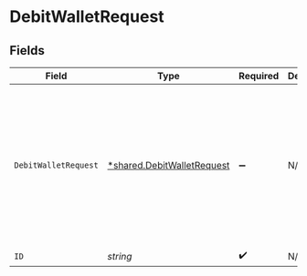 # DebitWalletRequest


## Fields

| Field                                                                                         | Type                                                                                          | Required                                                                                      | Description                                                                                   | Example                                                                                       |
| --------------------------------------------------------------------------------------------- | --------------------------------------------------------------------------------------------- | --------------------------------------------------------------------------------------------- | --------------------------------------------------------------------------------------------- | --------------------------------------------------------------------------------------------- |
| `DebitWalletRequest`                                                                          | [*shared.DebitWalletRequest](../../../pkg/models/shared/debitwalletrequest.md)                | :heavy_minus_sign:                                                                            | N/A                                                                                           | {<br/>"amount": {<br/>"asset": "USD/2",<br/>"amount": 100<br/>},<br/>"metadata": {<br/>"key": ""<br/>},<br/>"pending": true<br/>} |
| `ID`                                                                                          | *string*                                                                                      | :heavy_check_mark:                                                                            | N/A                                                                                           |                                                                                               |